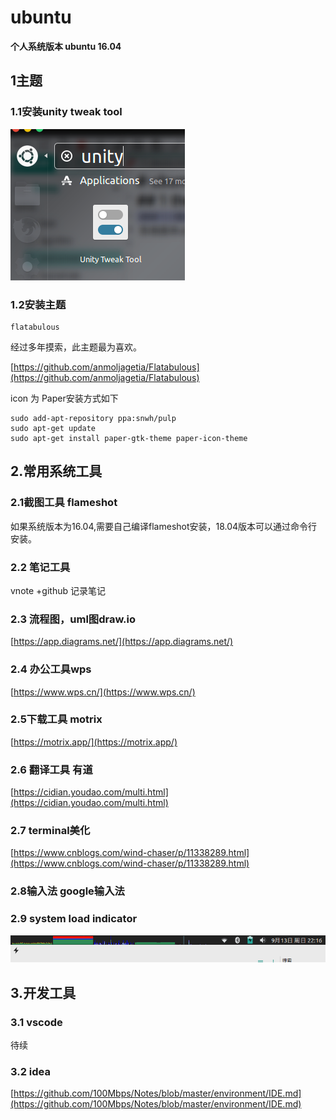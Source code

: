 # ubuntu
**个人系统版本 ubuntu 16.04**
## 1主题 
### 1.1安装unity tweak tool
 
 ![](_v_images/20200913214736004_1892407430.png)

### 1.2安装主题
```
flatabulous
```
经过多年摸索，此主题最为喜欢。

[https://github.com/anmoljagetia/Flatabulous](https://github.com/anmoljagetia/Flatabulous)

icon 为 Paper安装方式如下
```
sudo add-apt-repository ppa:snwh/pulp
sudo apt-get update
sudo apt-get install paper-gtk-theme paper-icon-theme
```
## 2.常用系统工具
### 2.1截图工具 flameshot
如果系统版本为16.04,需要自己编译flameshot安装，18.04版本可以通过命令行安装。
### 2.2 笔记工具
vnote +github 记录笔记
### 2.3 流程图，uml图draw.io

[https://app.diagrams.net/](https://app.diagrams.net/)

### 2.4 办公工具wps

[https://www.wps.cn/](https://www.wps.cn/)

### 2.5下载工具 motrix

[https://motrix.app/](https://motrix.app/)

### 2.6 翻译工具 有道
[https://cidian.youdao.com/multi.html](https://cidian.youdao.com/multi.html)
### 2.7 terminal美化
[https://www.cnblogs.com/wind-chaser/p/11338289.html](https://www.cnblogs.com/wind-chaser/p/11338289.html)


### 2.8输入法 google输入法
### 2.9 system load indicator
![](_v_images/20200913221655153_896605826.png)
## 3.开发工具
### 3.1 vscode
待续
### 3.2 idea
[https://github.com/100Mbps/Notes/blob/master/environment/IDE.md](https://github.com/100Mbps/Notes/blob/master/environment/IDE.md)

